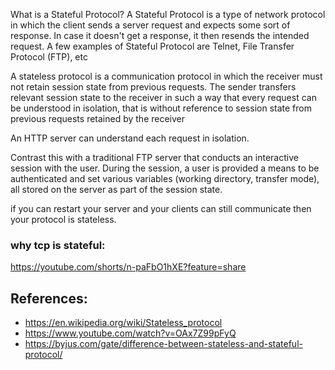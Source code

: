 What is a Stateful Protocol? A Stateful Protocol is a type of network protocol in which the client sends a server request and expects some sort of response. In case it doesn't get a response, it then resends the intended request. A few examples of Stateful Protocol are Telnet, File Transfer Protocol (FTP), etc

A stateless protocol is a communication protocol in which the receiver must not retain session state from previous requests. The sender transfers relevant session state to the receiver in such a way that every request can be understood in isolation, that is without reference to session state from previous requests retained by the receiver

An HTTP server can understand each request in isolation.

Contrast this with a traditional FTP server that conducts an interactive session with the user. During the session, a user is provided a means to be authenticated and set various variables (working directory, transfer mode), all stored on the server as part of the session state.

if you can restart your server and your clients can still communicate then your protocol is stateless.

### why tcp is stateful:
https://youtube.com/shorts/n-paFbO1hXE?feature=share

## References:
- https://en.wikipedia.org/wiki/Stateless_protocol
- https://www.youtube.com/watch?v=OAx7Z99pFyQ
- https://byjus.com/gate/difference-between-stateless-and-stateful-protocol/
